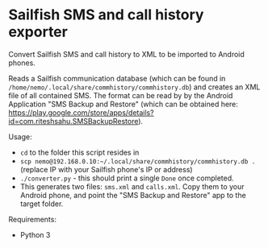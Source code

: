 # Sailfish SMS and call history exporter

Convert Sailfish SMS and call history to XML to be imported to Android phones.

Reads a Sailfish communication database (which can be found in `/home/nemo/.local/share/commhistory/commhistory.db`) and creates an XML file of all contained SMS. The format can be read by by the Android Application "SMS Backup and Restore" (which can be obtained here: <https://play.google.com/store/apps/details?id=com.riteshsahu.SMSBackupRestore>).

Usage:

* `cd` to the folder this script resides in
* `scp nemo@192.168.0.10:~/.local/share/commhistory/commhistory.db .` (replace IP with your Sailfish phone's IP or address)
* `./converter.py` - this should print a single `Done` once completed.
* This generates two files: `sms.xml` and `calls.xml`. Copy them to your Android phone, and point the "SMS Backup and Restore" app to the target folder.

Requirements:

* Python 3
